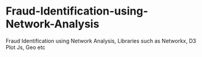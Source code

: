 # Fraud-Identification-using-Network-Analysis
Fraud Identification using Network Analysis, Libraries such as Networkx, D3 Plot Js, Geo etc
